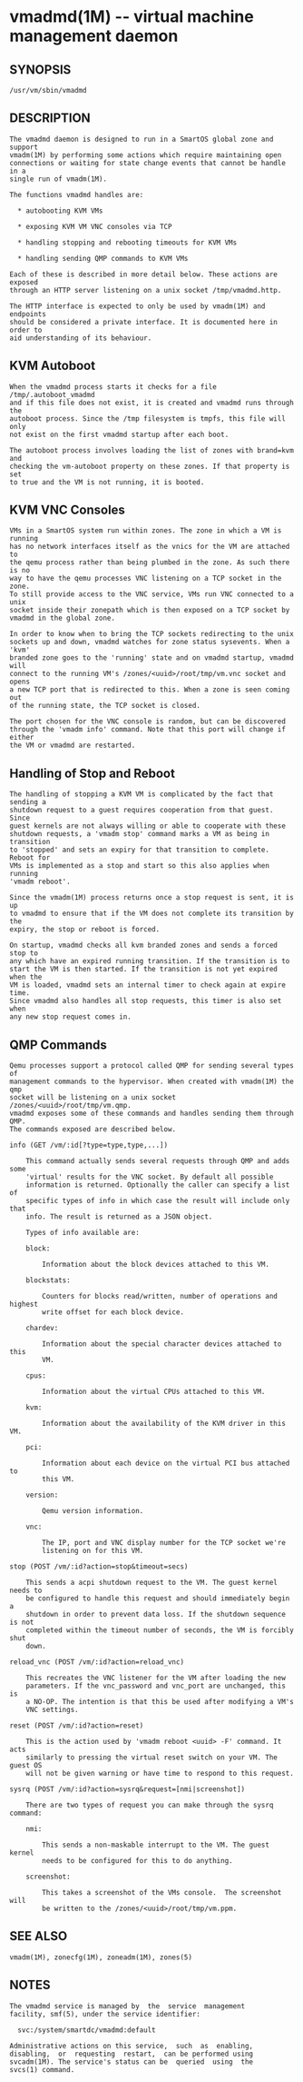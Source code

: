 vmadmd(1M) -- virtual machine management daemon
===============================================

## SYNOPSIS

    /usr/vm/sbin/vmadmd

## DESCRIPTION

    The vmadmd daemon is designed to run in a SmartOS global zone and support
    vmadm(1M) by performing some actions which require maintaining open
    connections or waiting for state change events that cannot be handle in a
    single run of vmadm(1M).

    The functions vmadmd handles are:

      * autobooting KVM VMs

      * exposing KVM VM VNC consoles via TCP

      * handling stopping and rebooting timeouts for KVM VMs

      * handling sending QMP commands to KVM VMs

    Each of these is described in more detail below. These actions are exposed
    through an HTTP server listening on a unix socket /tmp/vmadmd.http.

    The HTTP interface is expected to only be used by vmadm(1M) and endpoints
    should be considered a private interface. It is documented here in order to
    aid understanding of its behaviour.

## KVM Autoboot

    When the vmadmd process starts it checks for a file /tmp/.autoboot_vmadmd
    and if this file does not exist, it is created and vmadmd runs through the
    autoboot process. Since the /tmp filesystem is tmpfs, this file will only
    not exist on the first vmadmd startup after each boot.

    The autoboot process involves loading the list of zones with brand=kvm and
    checking the vm-autoboot property on these zones. If that property is set
    to true and the VM is not running, it is booted.

## KVM VNC Consoles

    VMs in a SmartOS system run within zones. The zone in which a VM is running
    has no network interfaces itself as the vnics for the VM are attached to
    the qemu process rather than being plumbed in the zone. As such there is no
    way to have the qemu processes VNC listening on a TCP socket in the zone.
    To still provide access to the VNC service, VMs run VNC connected to a unix
    socket inside their zonepath which is then exposed on a TCP socket by
    vmadmd in the global zone.

    In order to know when to bring the TCP sockets redirecting to the unix
    sockets up and down, vmadmd watches for zone status sysevents. When a 'kvm'
    branded zone goes to the 'running' state and on vmadmd startup, vmadmd will
    connect to the running VM's /zones/<uuid>/root/tmp/vm.vnc socket and opens
    a new TCP port that is redirected to this. When a zone is seen coming out
    of the running state, the TCP socket is closed.

    The port chosen for the VNC console is random, but can be discovered
    through the 'vmadm info' command. Note that this port will change if either
    the VM or vmadmd are restarted.

## Handling of Stop and Reboot

    The handling of stopping a KVM VM is complicated by the fact that sending a
    shutdown request to a guest requires cooperation from that guest. Since
    guest kernels are not always willing or able to cooperate with these
    shutdown requests, a 'vmadm stop' command marks a VM as being in transition
    to 'stopped' and sets an expiry for that transition to complete. Reboot for
    VMs is implemented as a stop and start so this also applies when running
    'vmadm reboot'.

    Since the vmadm(1M) process returns once a stop request is sent, it is up
    to vmadmd to ensure that if the VM does not complete its transition by the
    expiry, the stop or reboot is forced.

    On startup, vmadmd checks all kvm branded zones and sends a forced stop to
    any which have an expired running transition. If the transition is to
    start the VM is then started. If the transition is not yet expired when the
    VM is loaded, vmadmd sets an internal timer to check again at expire time.
    Since vmadmd also handles all stop requests, this timer is also set when
    any new stop request comes in.

## QMP Commands

    Qemu processes support a protocol called QMP for sending several types of
    management commands to the hypervisor. When created with vmadm(1M) the qmp
    socket will be listening on a unix socket /zones/<uuid>/root/tmp/vm.qmp.
    vmadmd exposes some of these commands and handles sending them through QMP.
    The commands exposed are described below.

    info (GET /vm/:id[?type=type,type,...])

        This command actually sends several requests through QMP and adds some
        'virtual' results for the VNC socket. By default all possible
        information is returned. Optionally the caller can specify a list of
        specific types of info in which case the result will include only that
        info. The result is returned as a JSON object.

        Types of info available are:

        block:

            Information about the block devices attached to this VM.

        blockstats:

            Counters for blocks read/written, number of operations and highest
            write offset for each block device.

        chardev:

            Information about the special character devices attached to this
            VM.

        cpus:

            Information about the virtual CPUs attached to this VM.

        kvm:

            Information about the availability of the KVM driver in this VM.

        pci:

            Information about each device on the virtual PCI bus attached to
            this VM.

        version:

            Qemu version information.

        vnc:

            The IP, port and VNC display number for the TCP socket we're
            listening on for this VM.

    stop (POST /vm/:id?action=stop&timeout=secs)

        This sends a acpi shutdown request to the VM. The guest kernel needs to
        be configured to handle this request and should immediately begin a
        shutdown in order to prevent data loss. If the shutdown sequence is not
        completed within the timeout number of seconds, the VM is forcibly shut
        down.

    reload_vnc (POST /vm/:id?action=reload_vnc)

        This recreates the VNC listener for the VM after loading the new
        parameters. If the vnc_password and vnc_port are unchanged, this is
        a NO-OP. The intention is that this be used after modifying a VM's
        VNC settings.

    reset (POST /vm/:id?action=reset)

        This is the action used by 'vmadm reboot <uuid> -F' command. It acts
        similarly to pressing the virtual reset switch on your VM. The guest OS
        will not be given warning or have time to respond to this request.

    sysrq (POST /vm/:id?action=sysrq&request=[nmi|screenshot])

        There are two types of request you can make through the sysrq command:

        nmi:

            This sends a non-maskable interrupt to the VM. The guest kernel
            needs to be configured for this to do anything.

        screenshot:

            This takes a screenshot of the VMs console.  The screenshot will
            be written to the /zones/<uuid>/root/tmp/vm.ppm.

## SEE ALSO

    vmadm(1M), zonecfg(1M), zoneadm(1M), zones(5)

## NOTES

    The vmadmd service is managed by  the  service  management
    facility, smf(5), under the service identifier:

      svc:/system/smartdc/vmadmd:default

    Administrative actions on this service,  such  as  enabling,
    disabling,  or  requesting  restart,  can be performed using
    svcadm(1M). The service's status can be  queried  using  the
    svcs(1) command.

